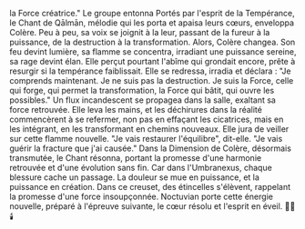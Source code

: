 la Force créatrice."
Le groupe entonna
Portés par l'esprit de la Tempérance,
le Chant de Qālmān,
mélodie qui les porta
et apaisa leurs cœurs,
enveloppa Colère.
Peu à peu,
sa voix se joignit à la leur,
passant de la fureur à la puissance,
de la destruction à la transformation.
Alors,
Colère changea.
Son feu devint lumière,
sa flamme se concentra, irradiant une puissance sereine,
sa rage devint élan.
Elle perçut pourtant l'abîme qui grondait encore,
prête à resurgir si la tempérance faiblissait.
Elle se redressa,
irradia et déclara :
"Je comprends maintenant.
Je ne suis pas la destruction.
Je suis la Force, celle qui forge,
qui permet la transformation,
la Force qui bâtit,
qui ouvre les possibles."
Un flux incandescent se propagea dans la salle,
exaltant sa force retrouvée.
Elle leva les mains,
et les déchirures dans la réalité
commencèrent à se refermer,
non pas en effaçant les cicatrices,
mais en les intégrant,
en les transformant
en chemins nouveaux.
Elle jura de veiller sur cette flamme nouvelle.
"Je vais restaurer l'équilibre",
dit-elle.
"Je vais guérir la fracture
que j'ai causée."
Dans la Dimension de Colère,
désormais transmutée,
le Chant résonna,
portant la promesse
d'une harmonie retrouvée
et d'une évolution sans fin.
Car dans l'Umbranexus,
chaque blessure cache un passage.
La douleur se mue en puissance,
et la puissance en création.
Dans ce creuset, des étincelles s'élèvent,
rappelant la promesse d'une force insoupçonnée.
Noctuvian porte cette énergie nouvelle,
préparé à l'épreuve suivante,
le cœur résolu et l'esprit en éveil.
🌌🔥🕯️

